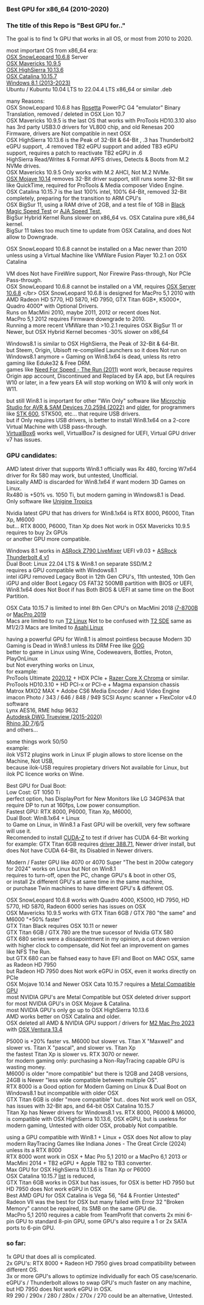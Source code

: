 ### Best GPU for x86_64 (2010-2020) </br>

### The title of this Repo is "Best GPU for.."
The goal is to find 1x GPU that works in all OS, or most from 2010 to 2020. </br>

most important OS from x86_64 era: </br>
[OSX SnowLeopard 10.6.8](https://en.wikipedia.org/wiki/Mac_OS_X_Snow_Leopard) Server</br>
[OSX Mavericks 10.9.5](https://en.wikipedia.org/wiki/OS_X_Mavericks) </br>
[OSX HighSierra 10.13.6](https://en.wikipedia.org/wiki/MacOS_High_Sierra)  </br>
[OSX Catalina 10.15.7](https://en.wikipedia.org/wiki/MacOS_Catalina) </br>
[Windows 8.1 (2013-2023)](https://en.wikipedia.org/wiki/Windows_8.1) </br>
Ubuntu / Kubuntu 10.04 LTS to 22.04.4 LTS x86_64 or similar .deb </br>

many Reasons: </br>
OSX SnowLeopard 10.6.8 has [Rosetta](https://en.wikipedia.org/wiki/Rosetta_(software)) PowerPC G4 "emulator" Binary Translation, removed / deleted in OSX Lion 10.7 </br>
OSX Mavericks 10.9.5 is the last OS that works with ProTools HD10.3.10 also has 3rd party USB3.0 drivers for VL800 chip, and old Renesas 200 Firmware, drivers are Not compatible in next OSX </br>
OSX HighSierra 10.13.6 is the Peak of 32-Bit & 64-Bit , .3 has Thunderbolt2 eGPU support, .4 removed TB2 eGPU support and added TB3 eGPU support, requires a patch to reactivate TB2 eGPU in .6 </br>
HighSierra Read/Writes & Format APFS drives, Detects & Boots from M.2 NVMe drives. </br>
OSX Mavericks 10.9.5 Only works with M.2 AHCI, Not M.2 NVMe. </br>
[OSX Mojave 10.14](https://en.wikipedia.org/wiki/MacOS_Mojave) removes 32-Bit driver support, still runs some 32-Bit sw like QuickTime, required for ProTools & Media composer Video Engine. </br> 
OSX Catalina 10.15.7 is the last 100% intel, 100% 64-Bit, removed 32-Bit completely, preparing for the transition to ARM CPU's </br>
OSX BigSur 11, using a RAM drive of 2GB, and a test file of 1GB in [Black Magic Speed Test](https://apps.apple.com/us/app/blackmagic-disk-speed-test/id425264550?mt=12) or [AJA Speed Test](https://www.aja.com/products/aja-system-test), </br>
BigSur Hybrid Kernel Runs slower on x86_64 vs. OSX Catalina pure x86_64 kernel. </br>
BigSur 11 takes too much time to update from OSX Catalina, and does Not allow to Downgrade. </br>

OSX SnowLeopard 10.6.8 cannot be installed on a Mac newer than 2010 </br>
unless using a Virtual Machine like VMWare Fusion Player 10.2.1 on OSX Catalina </br>

VM does Not have FireWire support, Nor Firewire Pass-through, Nor PCIe Pass-through. </br>
OSX SnowLeopard 10.6.8 cannot be installed on a VM, requires [OSX Server 10.6.8](https://en.wikipedia.org/wiki/Mac_OS_X_Server#Mac_OS_X_Server_10.6_(Snow_Leopard)) </br>
OSX SnowLeopard 10.6.8 is designed for MacPro 5,1 2010 with AMD Radeon HD 5770, HD 5870, HD 7950, GTX Titan 6GB*, K5000*, Quadro 4000* with Optional Drivers. </br>
Runs on MacMini 2010, maybe 2011, 2012 or recent does Not. </br>
MacPro 5,1 2012 requires Firmware downgrade to 2010. </br>
Running a more recent VMWare than >10.2.1 requires OSX BigSur 11 or Newer, but OSX Hybrid Kernel becomes -30% slower on x86_64 </br>

Windows8.1 is similar to OSX HighSierra, the Peak of 32-Bit & 64-Bit. </br>
but Steem, Origin, Ubisoft re-compliled Launchers so it does Not run on Windows8.1 anymore = Gaming on Win8.1x64 is dead, unless its retro gaming like Eduke32 & Free DRM. </br>
games like [Need For Speed - The Run (2011)](https://en.wikipedia.org/wiki/Need_for_Speed%3A_The_Run) wont work, because requires Origin app account, Discontinued and Replaced by EA app, but EA requires W10 or later, in a few years EA will stop working on W10 & will only work in W11. </br>

but still Win8.1 is important for other "Win Only" software like [Microchip Studio for AVR & SAM Devices 7.0.2594 (2022)](https://www.microchip.com/en-us/tools-resources/develop/microchip-studio) and [older](https://www.microchip.com/en-us/tools-resources/archives/avr-sam-mcus),
for programmers like [STK 600](https://www.microchip.com/en-us/development-tool/ATSTK600), STK500, etc... that require USB drivers. </br>
but if Only requires USB drivers, is better to install Win8.1x64 on a 2-core Virtual Machine with USB pass-through. </br>
[VirtualBox6](https://www.virtualbox.org/wiki/Download_Old_Builds) works well, VirtualBox7 is designed for UEFI, Virtual GPU driver v7 has issues. </br>

### GPU candidates:

AMD latest driver that supports Win8.1 officially was Rx 480, forcing W7x64 driver for Rx 580 may work, but untested, Unofficial. </br>
basically AMD is discarded for Win8.1x64 if want modern 3D Games on Linux. </br>
Rx480 is +50% vs. 1050 Ti, but modern gaming in Windows8.1 is Dead. </br>
Only software like [Unigine Tropics](https://benchmark.unigine.com/tropics) </br>

Nvidia latest GPU that has drivers for Win8.1x64 is RTX 8000, P6000, Titan Xp, M6000 </br>
but... RTX 8000, P6000, Titan Xp does Not work in OSX Mavericks 10.9.5 requires to buy 2x GPUs </br>
or another GPU more compatible. </br>

Windows 8.1 works in [ASRock Z790 LiveMixer](https://www.asrock.com/mb/Intel/Z790%20LiveMixer/Specification.asp) UEFI v9.03 + [ASRock Thunderbolt 4 v1](https://www.asrock.com/mb/spec/product.asp?Model=Thunderbolt%204%20AIC) </br>
Dual Boot: Linux 22.04 LTS & Win8.1 on separate SSD/M.2 </br>
requires a GPU compatible with Windows8.1 </br>
intel iGPU removed Legacy Boot in 12th Gen CPU's, 11th untested, 10th Gen iGPU and older Boot Legacy OS FAT32 500MB partition with BIOS or UEFI, </br>
Win8.1x64 does Not Boot if has Both BIOS & UEFI at same time on the Boot Partition. </br>

OSX Cata 10.15.7 is limited to intel 8th Gen CPU's on MacMini 2018 [i7-8700B](https://www.cpu-monkey.com/en/compare_cpu-intel_core_i7_8700b-vs-intel_core_i5_12400) or [MacPro 2019](https://www.cpu-monkey.com/en/compare_cpu-intel_xeon_w_3275m-vs-intel_core_i9_12900ks) </br>
Macs are limited to run [T2 Linux](https://wiki.t2linux.org/) Not to be confused with [T2 SDE](https://t2sde.org/)
same as M1/2/3 Macs are limited to [Asahi Linux](https://asahilinux.org/)

having a powerful GPU for Win8.1 is almost pointless because Modern 3D Gaming is Dead in Win8.1 unless its DRM Free like [GOG](https://www.gog.com/en/) </br>
better to game in Linux using Wine, Codeweavers, Bottles, Proton, PlayOnLinux </br>
but Not everything works on Linux, </br>
for example: </br>
ProTools Ultimate [2020.12](https://avidtech.my.salesforce-sites.com/pkb/articles/en_US/Compatibility/Pro-Tools-Operating-System-Compatibility-Chart) + HDX PCIe + [Razer Core X Chroma](https://egpu.io/best-egpu-buyers-guide/) or similar. </br>
ProTools HD10.3.10 + HD PCI-x or PCI-e + Magma expansion chassis </br>
Matrox MXO2 MAX + Adobe CS6 Media Encoder / Avid Video Engine </br>
imacon Photo / 343 / 646 / 848 / 949 SCSI Async scanner + FlexColor v4.0 software </br>
Lynx AES16, RME hdsp 9632 </br>
[Autodesk DWG Trueview (2015-2020)](https://www.filehorse.com/download-autodesk-dwg-trueview/old-versions/) </br>
[Rhino 3D 7](https://www.rhino3d.com/7/system-requirements/)/[6](https://www.rhino3d.com/6/system-requirements/)/[5](https://www.rhino3d.com/5/system-requirements/) </br>
and others... </br>

some things work 50/50 </br>
example: </br>
ilok VST2 plugins work in Linux IF plugin allows to store license on the Machine, Not USB,</br>
because ilok-USB requires propietary drivers Not available for Linux, but ilok PC licence works on Wine. </br>

Best GPU for Dual Boot: </br>
Low Cost: GT 1050 Ti  </br>
perfect option, has DisplayPort for New Monitors like LG 34GP63A that require DP to run at 160fps, Low power consumption. </br>
Fastest GPU: RTX 8000, P6000, Titan Xp, M6000, </br>
Dual Boot: Win8.1x64 + Linux </br>
to Game on Linux, in Win8.1 a Fast GPU will be overkill, very few software will use it. </br>
Recomended to install [CUDA-Z](https://cuda-z.sourceforge.net/) to test if driver has CUDA 64-Bit working </br>
for example: GTX Titan 6GB requires [driver 388.71](https://www.nvidia.com/en-us/drivers/details/128447/), Newer driver install, but does Not have CUDA 64-Bit, its Disabled in Newer drivers. </br>

Modern / Faster GPU like 4070 or 4070 Super "The best in 200w category for 2024" works on Linux but Not on Win8.1 </br>
requires to turn-off, open the PC, change GPU's & boot in other OS, </br>
or install 2x different GPU's at same time in the same machine,</br>
or purchase Twin machines to have different GPU's & different OS. </br>

OSX SnowLeopard 10.6.8 works with Quadro 4000, K5000, HD 7950, HD 5770, HD 5870, Radeon 6000 series has issues on OSX </br>
OSX Mavericks 10.9.5 works with GTX Titan 6GB / GTX 780 "the same" and M6000 "+50% faster" </br>
GTX Titan Black requires OSX 10.11 or newer </br>
GTX Titan 6GB / GTX 780 are the true sucessor of Nvidia GTX 580 </br> 
GTX 680 series were a dissapointment in my opinion, a cut down version with higher clock to compensate, did Not feel an improvement on games like NFS The Run. </br>
but GTX 680 can be flahsed easy to have EFI and Boot on MAC OSX, same as Radeon HD 7950 </br>
but Radeon HD 7950 does Not work eGPU in OSX, even it works directly on PCIe </br>
OSX Mojave 10.14 and Newer OSX Cata 10.15.7 requires a [Metal Compatible GPU](https://blog.greggant.com/posts/2018/05/07/definitive-mac-pro-upgrade-guide.html#gpuupgrades) </br>
most NVIDIA GPU's are Metal Compatible but OSX deleted driver support for most NVIDIA GPU's in OSX Mojave & Catalina. </br>
most NVIDIA GPU's only go up to OSX HighSierra 10.13.6 </br>
AMD works better on OSX Catalina and older. </br>
OSX deleted all AMD & NVIDIA GPU support / drivers for [M2 Mac Pro 2023](https://en.wikipedia.org/wiki/Mac_Pro#Apple_silicon_(2023)) with [OSX Ventura 13.4](https://www.youtube.com/watch?v=OtcSNiU9Zb8&t=799s) </br>

P5000 is +20% faster vs. M6000 but slower vs. Titan X "Maxwell" and slower vs. Titan X "pascal", and slower vs. Titan Xp </br>
the fastest Titan Xp is slower vs. RTX 3070 or newer. </br>
for modern gaming only: purchasing a Non-RayTracing capable GPU is wasting money. </br>
M6000 is older "more compatible" but there is 12GB and 24GB versions, 24GB is Newer "less wide compatible between multiple OS". </br>
RTX 8000 is a Good option for Modern Gaming on Linux & Dual Boot on Windows8.1 but incompatible with older OSX </br>
GTX Titan 6GB is older "more compatible" but.. does Not work well on OSX, has issues with 32-Bit aps, and 64-bit OSX Catalina 10.15.7 </br>
Titan Xp has Newer drivers for Windows8.1 vs. RTX 8000, P6000 & M6000, is compatible with OSX HighSierra 10.13.6, OSX eGPU, but is useless for modern gaming, Untested with older OSX, probably Not compatible. </br>

using a GPU compatible with Win8.1 + Linux + OSX does Not allow to play modern RayTracing Games like Indiana Jones - The Great Circle (2024) unless its a RTX 8000 </br>
RTX 8000 wont work in OSX + Mac Pro 5,1 2010 or a MacPro 6,1 2013 or MacMini 2014 + TB2 eGPU + Apple TB2 to TB3 converter. </br> 
Max GPU for OSX HighSierra 10.13.6 is Titan Xp or P6000 </br>
OSX Catalina 10.15.7 [list](http://www.macvidcards.com/store/c19/OS_10.15_Catalina_Compatible.html) is reduced, </br>
GTX Titan 6GB works in OSX but has issues, for OSX is better HD 7950 but HD 7950 does Not work eGPU in OSX </br>
Best AMD GPU for OSX Catalina is Vega 56, "64 & Frontier Untested" </br>
Radeon VII was the best for OSX but many failed with Error 32 "Broken Memory" cannot be repaired, its SMB on the same GPU die. </br>
MacPro 5,1 2010 requires a cable from TeamProfit that converts 2x mini 6-pin GPU to standard 8-pin GPU, some GPU's also require a 1 or 2x SATA ports to 6-pin GPU. </br>

### so far:  </br>
1x GPU that does all is complicated. </br>
2x GPU's: 
RTX 8000 + Radeon HD 7950 gives broad compatibility between different OS. </br>
3x or more GPU's allows to optimize individually for each OS case/scenario. </br>
eGPU's / Thunderbolt allows to swap GPU's much faster on any machine, but HD 7950 does Not work eGPU in OSX. </br>
R9 290 / 290x / 280 / 280x / 270x / 270 could be an alternative, Untested. </br>
